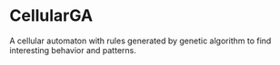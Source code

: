 # CellularGA

A cellular automaton with rules generated by genetic algorithm to find interesting behavior and patterns.

